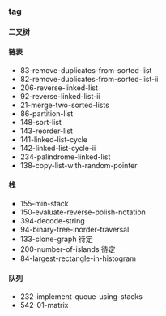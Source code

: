 ### tag

#### 二叉树

#### 链表
- 83-remove-duplicates-from-sorted-list
- 82-remove-duplicates-from-sorted-list-ii
- 206-reverse-linked-list
- 92-reverse-linked-list-ii
- 21-merge-two-sorted-lists
- 86-partition-list
- 148-sort-list
- 143-reorder-list
- 141-linked-list-cycle
- 142-linked-list-cycle-ii
- 234-palindrome-linked-list
- 138-copy-list-with-random-pointer

#### 栈
- 155-min-stack
- 150-evaluate-reverse-polish-notation
- 394-decode-string
- 94-binary-tree-inorder-traversal
- 133-clone-graph 待定
- 200-number-of-islands 待定
- 84-largest-rectangle-in-histogram

#### 队列
- 232-implement-queue-using-stacks
- 542-01-matrix